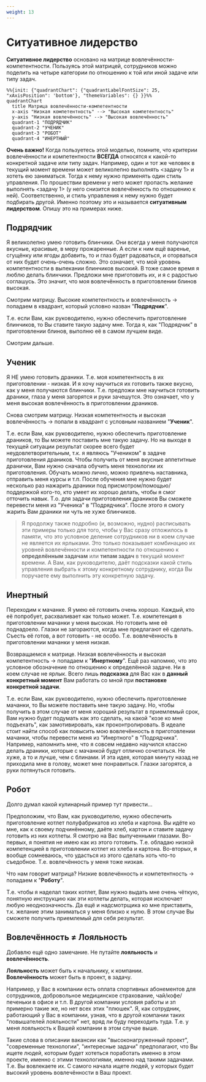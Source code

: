 ```yaml
---
weight: 13
---
```

# Ситуативное лидерство

**Ситуативное лидерство** основано на матрице вовлечённости-компетентности. Пользуясь этой матрицей, сотрудников можно поделить на четыре категории по отношению к той или иной задаче или типу задач.

```mermaid
%%{init: {"quadrantChart": {"quadrantLabelFontSize": 25, "xAxisPosition": 'bottom'}, "themeVariables": {} }}%%
quadrantChart
  title Матрица вовлечённости-компетентности
  x-axis "Низкая компетентность" --> "Высокая компетентность"
  y-axis "Низкая вовлечённость" --> "Высокая вовлечённость"
  quadrant-1 "ПОДРЯДЧИК"
  quadrant-2 "УЧЕНИК"
  quadrant-3 "РОБОТ"
  quadrant-4 "ИНЕРТНЫЙ"
```

**Очень важно!** Когда пользуетесь этой моделью, помните, что критерии вовлечённости и компетентности **ВСЕГДА** относятся к какой-то конкретной задаче или типу задач. Например, один и тот же человек в текущий момент времени может великолепно выполнять <задачу 1> и хотеть ею заниматься. Тогда к нему нужно применять один стиль управления. По прошествии времени у него может пропасть желание выполнять <задачу 1> (у него снизится вовлечённость по отношению к ней). Соответственно, и стиль управления к нему нужно будет подбирать другой. Именно поэтому это и называется **ситуативным лидерством**. Опишу это на примерах ниже.

## Подрядчик

Я великолепно умею готовить блинчики. Они всегда у меня получаются вкусные, красивые, в меру прожаренные. А если к ним ещё варенье, сгущёнку или ягоды добавить, то и глаз будет радоваться, и оторваться от них будет очень-очень сложно. Это означает, что мой уровень компетентности в выпекании блинчиков высокий. В тоже самое время я люблю делать блинчики. Предложи мне приготовить их, и я с радостью соглашусь. Это значит, что моя вовлечённость в приготовлении блинов высокая.

Смотрим матрицу. Высокие компетентность и вовлечённость -> попадаем в квадрант, который условно назван "**Подрядчик**".

Т.е. если Вам, как руководителю, нужно обеспечить приготовление блинчиков, то Вы ставите такую задачу мне. Тогда я, как "Подрядчик" в приготовлении блинов, выполню её в самом лучшем виде.

Смотрим дальше.

## Ученик

Я НЕ умею готовить драники. Т.е. моя компетентность в их приготовлении - низкая. И я хочу научиться их готовить также вкусно, как у меня получаются блинчики. Т.е. предложи мне научиться готовить драники, глаза у меня загорятся и руки зачешутся. Это означает, что у меня высокая вовлечённость в приготовлении драников.

Снова смотрим матрицу. Низкая компетентность и высокая вовлечённость -> попали в квадрант с условным названием "**Ученик**".

Т.е. если Вам, как руководителю, нужно обеспечить приготовление драников, то Вы можете поставить мне такую задачу. Но на выходе в текущей ситуации результат скорее всего будет неудовлетворительным, т.к. я являюсь "Учеником" в задаче приготовления драников. Чтобы получить от меня вкусные аппетитные дранички, Вам нужно сначала обучить меня технологии их приготовления. Обучать можно лично, можно привлечь наставника, отправить меня курсы и т.п. После обучения мне нужно будет несколько раз нажарить драники под присмотром/помощью/поддержкой кого-то, кто умеет их хорошо делать, чтобы я смог отточить навык. Т.о. для задачи приготовления драников Вы сможете перевести меня из "Ученика" в "Подрядчика". После этого я смогу жарить Вам драники ни чуть не хуже блинчиков.

> Я продолжу также подробно (и, возможно, нудно) расписывать эти примеры только для того, чтобы у Вас сразу отложилось в памяти, что это условное деление сотрудников ни в коем случае не является их ярлыками. Это только показывает комбинацию их уровней вовлечённости и компетентности по отношению к **определённым задачам** или **типам задач** в текущий момент времени. А Вам, как руководителю, даёт подсказки какой стиль управления выбрать к этому конкретному сотруднику, когда Вы поручаете ему выполнить эту конкретную задачу.

## Инертный

Переходим к мачанке. Я умею её готовить очень хорошо. Каждый, кто её попробует, расхваливает как только может. Т.е. компетенция в приготовлении мачанки у меня высокая. Но готовить мне её поднадоело. Глазки не загораются, когда мне предлагают её сделать. Съесть её готов, а вот готовить - не особо. Т.е. вовлечённость в приготовлении мачанки у меня низкая.

Возвращаемся к матрице. Низкая вовлечённость и высокая компетентность -> попадаем к "**Инертному**". Ещё раз напомню, что это условное обозначение по отношению к определённой задаче. Ни в коем случае не ярлык. Всего лишь **подсказка** для Вас как в **данный конкретный момент** Вам работать со мной при **постановке конкретной задачи**.

Т.е. если Вам, как руководителю, нужно обеспечить приготовление мачанки, то Вы можете поставить мне такую задачу. Но, чтобы получить в этом случае от меня хороший результат в приемлемый срок, Вам нужно будет подумать как это сделать, на какой "козе ко мне подъехать", как замотивировать, как проконтролировать. В идеале стоит найти способ как повысить мою вовлечённость в приготовлении мачанки, чтобы перевести меня из "Инертного" в "Подрядчика". Например, напомнить мне, что я совсем недавно научился классно делать драники, которые с мачанкой будут отлично сочетаться. Не хуже, а то и лучше, чем с блинами. И эта идея, которая минуту назад не приходила мне в голову, может мне понравиться. Глазки загорятся, а руки потянуться готовить.

## Робот

Долго думал какой кулинарный пример тут привести...

Предположим, что Вам, как руководителю, нужно обеспечить приготовление котлет полуфабрикатов из хлеба и картона. Вы идёте ко мне, как к своему подчинённому, даёте хлеб, картон и ставите задачу готовить из них котлеты. Я смотрю на Вас выпученными глазами. Во-первых, я понятия не имею как из этого готовить. Т.е. обладаю низкой компетенцией в приготовлении котлет из хлеба и картона. Во-вторых, я вообще сомневаюсь, что удасться из этого сделать хоть что-то съедобное. Т.е. вовлечённость у меня тоже низкая.

Что нам говорит матрица? Низкие вовлечённость и компетентность -> попадаем к "**Роботу**".

Т.е. чтобы я наделал таких котлет, Вам нужно выдать мне очень чёткую, понятную инструкцию как эти котлеты делать, которая исключает любую неоднозначность. Да ещё и надсмотрщика ко мне приставить, т.к. желание этим заниматься у меня близко к нулю. В этом случае Вы сможете получить приемлемый для себя результат.

## Вовлечённость ≠ Лояльность

Добавлю ещё одно замечание. Не путайте **лояльность** и **вовлечённость**.

**Лояльность** может быть к начальнику, к компании.  
**Вовлечённость** может быть в проект, в задачу.

Например, у Вас в компании есть оплата спортивных абонементов для сотрудников, добровольное медицинское страхование, чай/кофе/печеньки в офисе и т.п. В другой компании условия работы и зп примерно такие же, но нет всех этих "плюшек". Я, как сотрудник, работающий у Вас в компании, узнав, что в другой компании таких "повышателей лояльности" нет, вряд ли буду переходить туда. Т.е. у меня лояльность к Вашей компании в этом случае выше.

Такие слова в описании вакансии как "высоконагруженный проект", "современные технологии", "интересные задачи" предполагают, что Вы ищете людей, которым будет хотеться поработать именно в этом проекте, именно с этими технологиями, именно над такими задачами. Т.е. Вы вовлекаете их. С самого начала ищете людей, у которых будет высокий уровень вовлечённости в Ваш проект.